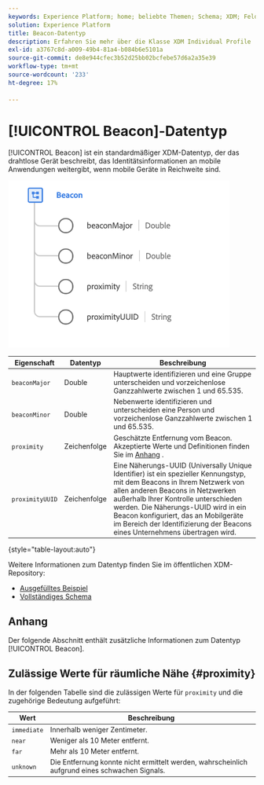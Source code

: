 ```yaml
---
keywords: Experience Platform; home; beliebte Themen; Schema; XDM; Felder; Schemas; Schemas; Beacon; Interaktionsdetails; Datentyp; Datentyp; Datentyp;
solution: Experience Platform
title: Beacon-Datentyp
description: Erfahren Sie mehr über die Klasse XDM Individual Profile .
exl-id: a3767c8d-a009-49b4-81a4-b084b6e5101a
source-git-commit: de8e944cfec3b52d25bb02bcfebe57d6a2a35e39
workflow-type: tm+mt
source-wordcount: '233'
ht-degree: 17%

---
```


# [!UICONTROL Beacon]-Datentyp

[!UICONTROL Beacon] ist ein standardmäßiger XDM-Datentyp, der das drahtlose Gerät beschreibt, das Identitätsinformationen an mobile Anwendungen weitergibt, wenn mobile Geräte in Reichweite sind.

<img src="../images/data-types/beacon.png" width="450" /><br />

| Eigenschaft | Datentyp | Beschreibung |
| --- | --- | --- |
| `beaconMajor` | Double | Hauptwerte identifizieren und eine Gruppe unterscheiden und vorzeichenlose Ganzzahlwerte zwischen 1 und 65.535. |
| `beaconMinor` | Double | Nebenwerte identifizieren und unterscheiden eine Person und vorzeichenlose Ganzzahlwerte zwischen 1 und 65.535. |
| `proximity` | Zeichenfolge | Geschätzte Entfernung vom Beacon. Akzeptierte Werte und Definitionen finden Sie im [Anhang](#proximity) . |
| `proximityUUID` | Zeichenfolge | Eine Näherungs-UUID (Universally Unique Identifier) ist ein spezieller Kennungstyp, mit dem Beacons in Ihrem Netzwerk von allen anderen Beacons in Netzwerken außerhalb Ihrer Kontrolle unterschieden werden. Die Näherungs-UUID wird in ein Beacon konfiguriert, das an Mobilgeräte im Bereich der Identifizierung der Beacons eines Unternehmens übertragen wird. |

{style="table-layout:auto"}

Weitere Informationen zum Datentyp finden Sie im öffentlichen XDM-Repository:

* [Ausgefülltes Beispiel](https://github.com/adobe/xdm/blob/master/components/datatypes/deprecated/beacon-interaction-details.example.1.json)
* [Vollständiges Schema](https://github.com/adobe/xdm/blob/master/components/datatypes/deprecated/beacon-interaction-details.schema.json)

## Anhang

Der folgende Abschnitt enthält zusätzliche Informationen zum Datentyp [!UICONTROL Beacon].

## Zulässige Werte für räumliche Nähe {#proximity}

In der folgenden Tabelle sind die zulässigen Werte für `proximity` und die zugehörige Bedeutung aufgeführt:

| Wert | Beschreibung |
| --- | --- |
| `immediate` | Innerhalb weniger Zentimeter. |
| `near` | Weniger als 10 Meter entfernt. |
| `far` | Mehr als 10 Meter entfernt. |
| `unknown` | Die Entfernung konnte nicht ermittelt werden, wahrscheinlich aufgrund eines schwachen Signals. |
